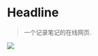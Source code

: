 # Headline

> 一个记录笔记的在线网页.


<img id="zoom-margin" src="https://medium-zoom.francoischalifour.com/image-2.ddbb59d5.jpg" >
